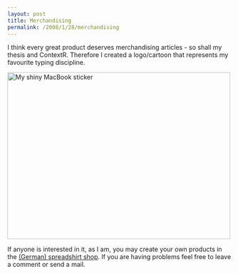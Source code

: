 ```yaml
---
layout: post
title: Merchandising
permalink: /2008/1/28/merchandising
---
```

I think every great product deserves merchandising articles - so shall my thesis
and ContextR. Therefore I created a logo/cartoon that represents my favourite
typing discipline.

<a href="http://www.flickr.com/photos/schmidtwisser/2217839645/" title="My shiny MacBook sticker by schmidt, on Flickr"><img src="http://farm3.static.flickr.com/2412/2217839645_0d856953d1.jpg" width="500" height="375" alt="My shiny MacBook sticker" /></a>

If anyone is interested in it, as I am, you may create your own products in the
[(German) spreadshirt
shop](http://www.spreadshirt.net/de/DE/Duck-Typing/Motive-63/Marketplace/Designs/detail/design/4259183).
If you are having problems feel free to leave a comment or send a mail.
